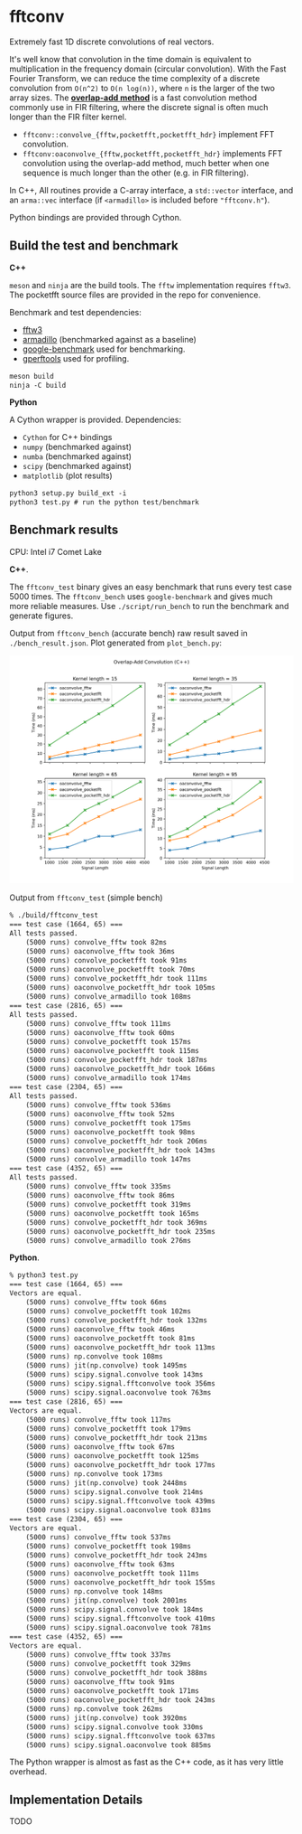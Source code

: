 # fftconv

Extremely fast 1D discrete convolutions of real vectors.

It's well know that convolution in the time domain is equivalent to multiplication in the frequency domain (circular convolution). With the Fast Fourier Transform, we can reduce the time complexity of a discrete convolution from `O(n^2)` to `O(n log(n))`, where `n` is the larger of the two array sizes. The **[overlap-add method](https://en.wikipedia.org/wiki/Overlap%E2%80%93add_method)** is a fast convolution method commonly use in FIR filtering, where the discrete signal is often much longer than the FIR filter kernel.

* `fftconv::convolve_{fftw,pocketfft,pocketfft_hdr}` implement FFT convolution.
* `fftconv:oaconvolve_{fftw,pocketfft,pocketfft_hdr}` implements FFT convolution using the overlap-add method, much better when one sequence is much longer than the other (e.g. in FIR filtering).

In C++, All routines provide a C-array interface, a `std::vector` interface, and an `arma::vec` interface (if `<armadillo>` is included before `"fftconv.h"`).

Python bindings are provided through Cython.

## Build the test and benchmark

**C++**

`meson` and `ninja` are the build tools. The `fftw` implementation requires `fftw3`. The pocketfft source files are provided in the repo for convenience.

Benchmark and test dependencies:

* [fftw3](http://fftw.org/)
* [armadillo](http://arma.sourceforge.net/) (benchmarked against as a baseline)
* [google-benchmark](https://github.com/google/benchmark) used for benchmarking.
* [gperftools](https://github.com/gperftools/gperftools) used for profiling.

```
meson build
ninja -C build
```

**Python**

A Cython wrapper is provided. Dependencies:

* `Cython` for C++ bindings
* `numpy` (benchmarked against)
* `numba` (benchmarked against)
* `scipy` (benchmarked against)
* `matplotlib` (plot results)

```
python3 setup.py build_ext -i
python3 test.py # run the python test/benchmark
```

## Benchmark results

CPU: Intel i7 Comet Lake

**C++**.

The `fftconv_test` binary gives an easy benchmark that runs every test case 5000 times. The `fftconv_bench` uses `google-benchmark` and gives much more reliable measures. Use `./script/run_bench` to run the benchmark and generate figures.

Output from `fftconv_bench` (accurate bench) raw result saved in `./bench_result.json`. Plot generated from `plot_bench.py`:

![Comparison of the Overlap-Add method implemented with `fftw`, `pocketfft`, and `pocketfft_hdronly`](./bench_2022-08-21T23-11-01.svg)

Output from `fftconv_test` (simple bench)

```
% ./build/fftconv_test
=== test case (1664, 65) ===
All tests passed.
    (5000 runs) convolve_fftw took 82ms
    (5000 runs) oaconvolve_fftw took 36ms
    (5000 runs) convolve_pocketfft took 91ms
    (5000 runs) oaconvolve_pocketfft took 70ms
    (5000 runs) convolve_pocketfft_hdr took 111ms
    (5000 runs) oaconvolve_pocketfft_hdr took 105ms
    (5000 runs) convolve_armadillo took 108ms
=== test case (2816, 65) ===
All tests passed.
    (5000 runs) convolve_fftw took 111ms
    (5000 runs) oaconvolve_fftw took 60ms
    (5000 runs) convolve_pocketfft took 157ms
    (5000 runs) oaconvolve_pocketfft took 115ms
    (5000 runs) convolve_pocketfft_hdr took 187ms
    (5000 runs) oaconvolve_pocketfft_hdr took 166ms
    (5000 runs) convolve_armadillo took 174ms
=== test case (2304, 65) ===
All tests passed.
    (5000 runs) convolve_fftw took 536ms
    (5000 runs) oaconvolve_fftw took 52ms
    (5000 runs) convolve_pocketfft took 175ms
    (5000 runs) oaconvolve_pocketfft took 98ms
    (5000 runs) convolve_pocketfft_hdr took 206ms
    (5000 runs) oaconvolve_pocketfft_hdr took 143ms
    (5000 runs) convolve_armadillo took 147ms
=== test case (4352, 65) ===
All tests passed.
    (5000 runs) convolve_fftw took 335ms
    (5000 runs) oaconvolve_fftw took 86ms
    (5000 runs) convolve_pocketfft took 319ms
    (5000 runs) oaconvolve_pocketfft took 165ms
    (5000 runs) convolve_pocketfft_hdr took 369ms
    (5000 runs) oaconvolve_pocketfft_hdr took 235ms
    (5000 runs) convolve_armadillo took 276ms
```

**Python**.

```
% python3 test.py
=== test case (1664, 65) ===
Vectors are equal.
    (5000 runs) convolve_fftw took 66ms
    (5000 runs) convolve_pocketfft took 102ms
    (5000 runs) convolve_pocketfft_hdr took 132ms
    (5000 runs) oaconvolve_fftw took 46ms
    (5000 runs) oaconvolve_pocketfft took 81ms
    (5000 runs) oaconvolve_pocketfft_hdr took 113ms
    (5000 runs) np.convolve took 108ms
    (5000 runs) jit(np.convolve) took 1495ms
    (5000 runs) scipy.signal.convolve took 143ms
    (5000 runs) scipy.signal.fftconvolve took 356ms
    (5000 runs) scipy.signal.oaconvolve took 763ms
=== test case (2816, 65) ===
Vectors are equal.
    (5000 runs) convolve_fftw took 117ms
    (5000 runs) convolve_pocketfft took 179ms
    (5000 runs) convolve_pocketfft_hdr took 213ms
    (5000 runs) oaconvolve_fftw took 67ms
    (5000 runs) oaconvolve_pocketfft took 125ms
    (5000 runs) oaconvolve_pocketfft_hdr took 177ms
    (5000 runs) np.convolve took 173ms
    (5000 runs) jit(np.convolve) took 2448ms
    (5000 runs) scipy.signal.convolve took 214ms
    (5000 runs) scipy.signal.fftconvolve took 439ms
    (5000 runs) scipy.signal.oaconvolve took 831ms
=== test case (2304, 65) ===
Vectors are equal.
    (5000 runs) convolve_fftw took 537ms
    (5000 runs) convolve_pocketfft took 198ms
    (5000 runs) convolve_pocketfft_hdr took 243ms
    (5000 runs) oaconvolve_fftw took 63ms
    (5000 runs) oaconvolve_pocketfft took 111ms
    (5000 runs) oaconvolve_pocketfft_hdr took 155ms
    (5000 runs) np.convolve took 148ms
    (5000 runs) jit(np.convolve) took 2001ms
    (5000 runs) scipy.signal.convolve took 184ms
    (5000 runs) scipy.signal.fftconvolve took 410ms
    (5000 runs) scipy.signal.oaconvolve took 781ms
=== test case (4352, 65) ===
Vectors are equal.
    (5000 runs) convolve_fftw took 337ms
    (5000 runs) convolve_pocketfft took 329ms
    (5000 runs) convolve_pocketfft_hdr took 388ms
    (5000 runs) oaconvolve_fftw took 91ms
    (5000 runs) oaconvolve_pocketfft took 171ms
    (5000 runs) oaconvolve_pocketfft_hdr took 243ms
    (5000 runs) np.convolve took 262ms
    (5000 runs) jit(np.convolve) took 3920ms
    (5000 runs) scipy.signal.convolve took 330ms
    (5000 runs) scipy.signal.fftconvolve took 637ms
    (5000 runs) scipy.signal.oaconvolve took 885ms
```

The Python wrapper is almost as fast as the C++ code, as it has very little overhead.

## Implementation Details

TODO
